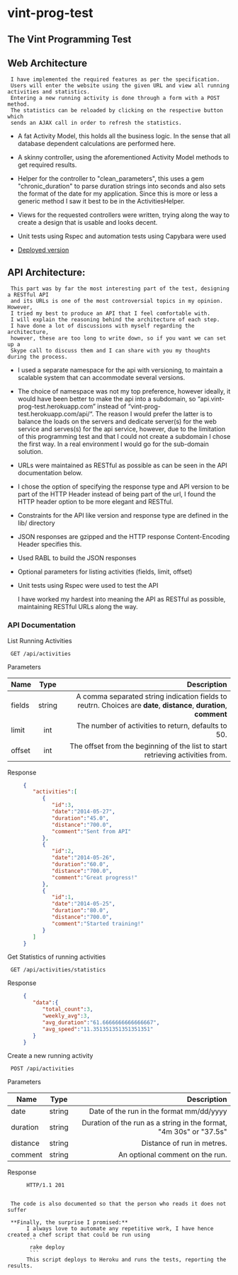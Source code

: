 vint-prog-test
==============

## The Vint Programming Test

## Web Architecture

     I have implemented the required features as per the specification. 
     Users will enter the website using the given URL and view all running activities and statistics. 
     Entering a new running activity is done through a form with a POST method. 
     The statistics can be reloaded by clicking on the respective button which 
     sends an AJAX call in order to refresh the statistics.

* A fat Activity Model, this holds all the business logic.
In the sense that all database dependent calculations are performed here.

* A skinny controller, using the aforementioned Activity Model methods to get required results.

* Helper for the controller to "clean_parameters", this uses a gem "chronic_duration" to parse duration strings 
into seconds and also sets the format of the date for my application. Since this is more or less a generic method 
I saw it best to be in the ActivitiesHelper.

* Views for the requested controllers were written, trying along the way to create a design that is usable 
and looks decent.

* Unit tests using Rspec and automation tests using Capybara were used

* [Deployed version](http://vint-prog-test.herokuapp.com/)

 
## API Architecture:

     This part was by far the most interesting part of the test, designing a RESTful API 
     and its URLs is one of the most controversial topics in my opinion. However, 
     I tried my best to produce an API that I feel comfortable with. 
     I will explain the reasoning behind the architecture of each step. 
     I have done a lot of discussions with myself regarding the architecture, 
     however, these are too long to write down, so if you want we can set up a
     Skype call to discuss them and I can share with you my thoughts during the process.



* I used a separate namespace for the api with versioning, to maintain a scalable system that can 
accommodate several versions. 

* The choice of namespace was not my top preference, however ideally, it would have been better to make the api
into a subdomain, so “api.vint-prog-test.herokuapp.com”  instead of “vint-prog-test.herokuapp.com/api/“. 
The reason I would prefer the latter is to balance the loads on the servers and dedicate server(s) for the web
service and serves(s) for the api service, however, due to the limitation of this programming test and that I
could not create a subdomain I chose the first way. In a real environment I would go for the sub-domain solution.

* URLs were maintained as RESTful as possible as can be seen in the API documentation below.

* I chose the option of specifying the response type and API version to be part of the HTTP Header instead of
being part of the url, I found the HTTP header option to be more elegant and RESTful.

* Constraints for the API like version and response type are defined in the lib/ directory

* JSON responses are gzipped and the HTTP response Content-Encoding Header specifies this.

* Used RABL to build the JSON responses

* Optional parameters for listing activities  (fields, limit, offset)

* Unit tests using Rspec were used to test the API



     I have worked my hardest into meaning the API as RESTful as possible, maintaining RESTful URLs along the way.

### API Documentation
List Running Activities
          
     GET /api/activities
          
Parameters
     
| Name        | Type           | Description  |
| ------------- |:-------------:| -----:|
| fields      | string | A comma separated string indication fields to reutrn. Choices are **date**, **distance**, **duration**, **comment**|
| limit      | int      |   The number of activities to return, defaults to 50. |
| offset | int      |    The offset from the beginning of the list to start retrieving activities from. |
     
Response
     
```json
     {
        "activities":[
           {
              "id":3,
              "date":"2014-05-27",
              "duration":"45.0",
              "distance":"700.0",
              "comment":"Sent from API"
           },
           {
              "id":2,
              "date":"2014-05-26",
              "duration":"60.0",
              "distance":"700.0",
              "comment":"Great progress!"
           },
           {
              "id":1,
              "date":"2014-05-25",
              "duration":"80.0",
              "distance":"700.0",
              "comment":"Started training!"
           }
        ]
     }
```
          
Get Statistics of running activities
     
     GET /api/activities/statistics
          
Response
     
```json
     {
        "data":{
           "total_count":3,
           "weekly_avg":3,
           "avg_duration":"61.6666666666666667",
           "avg_speed":"11.351351351351351351"
        }
     }
```
          
Create a new running activity
     
     POST /api/activities
     
Parameters
     
| Name        | Type           | Description  |
| ------------- |:-------------:| -----:|
| date      | string | Date of the run in the format mm/dd/yyyy |
| duration      | string      |   Duration of the run as a string in the format, "4m 30s" or "37.5s" |
| distance | string      |  Distance of run in metres. |
| comment | string      |  An optional comment on the run. |
          
Response

          HTTP/1.1 201
          

     The code is also documented so that the person who reads it does not suffer
     
     **Finally, the surprise I promised:**
          I always love to automate any repetitive work, I have hence created a chef script that could be run using
          ```
           rake deploy
           ```
          This script deploys to Heroku and runs the tests, reporting the results.

